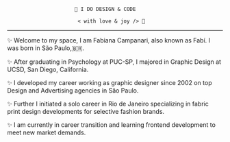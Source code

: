 
                            
                            
                          🎨 I DO DESIGN & CODE

                           < with love & joy /> 🤎
                        
_______________________________________________________________________________________________                       
                        

✨ Welcome to my space, I am Fabiana Campanari, also known as Fabí. I was born in São Paulo,🇧🇷.

✨ After graduating in Psychology at PUC-SP, I majored in Graphic Design at UCSD, San Diego, California.

✨ I developed my career working as graphic designer since 2002 on top Design and Advertising agencies in São Paulo.

✨ Further I initiated a solo career in Rio de Janeiro specializing in fabric print design developments for selective fashion brands.

✨ I am currently in career transition and learning frontend development to meet new market demands. 
